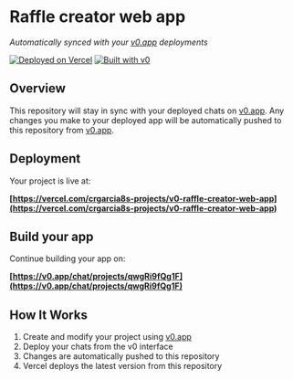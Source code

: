 # Raffle creator web app

*Automatically synced with your [v0.app](https://v0.app) deployments*

[![Deployed on Vercel](https://img.shields.io/badge/Deployed%20on-Vercel-black?style=for-the-badge&logo=vercel)](https://vercel.com/crgarcia8s-projects/v0-raffle-creator-web-app)
[![Built with v0](https://img.shields.io/badge/Built%20with-v0.app-black?style=for-the-badge)](https://v0.app/chat/projects/qwgRi9fQg1F)

## Overview

This repository will stay in sync with your deployed chats on [v0.app](https://v0.app).
Any changes you make to your deployed app will be automatically pushed to this repository from [v0.app](https://v0.app).

## Deployment

Your project is live at:

**[https://vercel.com/crgarcia8s-projects/v0-raffle-creator-web-app](https://vercel.com/crgarcia8s-projects/v0-raffle-creator-web-app)**

## Build your app

Continue building your app on:

**[https://v0.app/chat/projects/qwgRi9fQg1F](https://v0.app/chat/projects/qwgRi9fQg1F)**

## How It Works

1. Create and modify your project using [v0.app](https://v0.app)
2. Deploy your chats from the v0 interface
3. Changes are automatically pushed to this repository
4. Vercel deploys the latest version from this repository
